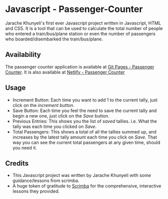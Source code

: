 # **Javascript - Passenger-Counter**

Jarache Khunyeli's first ever Javascript project written in Javascript, HTML and CSS.
It is a tool that can be used to calculate the total number of people who entered a train/bus/plane station or even the number of passengers who boarded/disembarked the train/bus/plane.

## Availability

The passenger counter application is available at [Git Pages - Passenger Counter](https://910629.github.io/Javascript---Passenger-Counter/).
It is also available at [Netlify - Passenger Counter](https://jspassengercounter.netlify.app/)

## Usage

 * Increment Button: Each time you want to add 1 to the current tally, just click on the _increment button_.
 * Save Button: Each time you feel the need to save the current tally and begin a new one, just click on the _Save_ button.
 * Previous Entries: This shows you the list of _saved_ tallies. i.e. What the tally was each time you clicked on _Save_.
 * Total Passengers: This shows a total of all the tallies summed up, and increases by the latest tally amount each time you click on _Save_. That way you can see the current total passengers at any given time, should you need it.

## Credits

 * This Javascript project was written by Jarache Khunyeli with some guidance/lessons from scrimba.
 * A huge token of gratitude to [Scrimba](scrimba.com) for the comprehensive, interactive lessons they provided.

